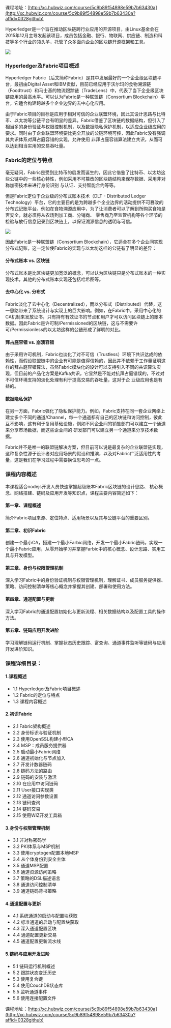 课程地址：[http://xc.hubwiz.com/course/5c9b89f54898e59b7b63430a](http://xc.hubwiz.com/course/5c9b89f54898e59b7b63430a?affid=0328github)


Hyperledger是一个旨在推动区块链跨行业应用的开源项目，由Linux基金会在2015年12月主导发起该项目，成员包括金融、银行、物联网、供应链、制造和科技等多个行业的领头羊，托管了众多面向企业的区块链开源框架和工具。

![](http://blog.hubwiz.com/2019/03/23/fabric-blockchain/hyperledger-2.png)

### Hyperledger及Fabric项目概述

Hyperledger Fabric（后文简称Fabric）是其中发展最好的一个企业级区块链平台，最初由Digital Asset和IBM贡献，目前已经应用于沃尔玛的食物溯源链（Foodtrust）和马士基的物流跟踪链（TradeLens）中，代表了当下企业级区块链应用的最高水平。可以认为Fabric是一种联盟链（Consortium Blockchain）平台，它适合构建跨越多个企业边界的去中心化应用。

由于Fabric项目的目标是应用于相对可信的企业联盟环境，因此其设计思路与比特币、以太坊等公链平台有明显的差异。Fabric借鉴了区块链的数据结构，但引入了相当多的身份验证与权限控制机制，以及数据隐私保护机制，以适应企业级应用的要求。同时由于企业联盟环境要比完全开放的公链环境可控，因此Fabric没有强调其共识体系对拜占庭容错的实现，允许使用 非拜占庭容错算法建立共识，从而可以达到相当实用的交易吞吐量。

### Fabric的定位与特点

毫无疑问，Fabric是受到比特币的启发而诞生的，因此它借鉴了比特币、以太坊这些公链中的一些核心特性，例如采用不可篡改的区块链结构来保存数据、采用非对称加密技术来进行身份识别 与认证、支持智能合约等等。

但是Fabric定位于企业级的分布式账本技术（DLT - Distributed Ledger Technology）平台，它的主要目的是为跨越多个企业边界的活动提供不可篡改的分布式记账平台。例如在食物溯源应用中，为了让消费者可以了解到所购买食物是否安全，就必须将从农场到加工商、分销商、 零售商乃至监管机构等各个环节的检验与放行信息记录到区块链上，以保证溯源信息的透明与可信。

![](http://blog.hubwiz.com/2019/03/23/fabric-blockchain/foodtrack-2.png)

因此Fabric是一种联盟链（Consortium Blockchain），它适合在多个企业间实现分布式记账，这一定位使Fabric的实现与以太坊这样的公链有了明显的差异：

#### 分布式账本 vs. 区块链

分布式账本是比区块链更加宽泛的概念，可以认为区块链只是分布式账本的一种实现技术，其他的分布式账本实现还包括哈希图等。

#### 去中心化 vs. 分布式

Fabric淡化了去中心化（Decentralized），而以分布式（Distributed）代替，这一思路带来了系统设计与实现上的巨大影响。例如，在Fabric中，采用中心化的CA机制来发放证书，只有持有有效证书的节点和用户才可以访问区块链上的账本数据。因此Fabric是许可制/Permissioned的区块链，这与不需要许可/Permissionless的以太坊这样的公链形成了鲜明的对比。

#### 拜占庭容错 vs. 崩溃容错

由于采用许可机制，Fabric也淡化了对不可信（Trustless）环境下共识达成的依赖性，而假设联盟链中的企业有可能是值得信赖的，因此并不依赖于工作量证明这样的拜占庭容错算法，虽然Fabric模块化的设计可以支持引入不同的共识算法实现，但目前的产品化方案是Kafka共识，它显然是不能对抗拜占庭错误的，不过对不可信环境支持的淡化处理有利于提高交易的吞吐量，这对于企 业级应用也是有益的。

#### 数据隐私保护

在另一方面，Fabric强化了隐私保护能力。例如，Fabric支持在同一套企业网络上建立多个不同的通道/Channel，每一个通道都有自己的区块链和访问控制，彼此互不影响，这有利于复用基础设施，例如不同企业间的销售部门可以建立一个通道来分享市场数据，而这些企业间的 研发部门可以建立另一个通道来分享技术数据。

Fabric并不是唯一的联盟链解决方案，但目前可以说是最复杂的企业联盟链实现，这种复杂性源于设计者对应用场景的假设和推演，以及对Fabric广泛适用性的考量，这是我们在学习过程中需要换位思考的一点。

### 课程内容概述

本课程适合nodejs开发人员快速掌握超级账本Fabric区块链的设计思路、 核心概念、网络搭建、链码及应用开发等知识点，课程主要内容简述如下：

#### 第一章、课程概述

简介Fabric项目来源、定位特点、适用场景以及其与公链平台的重要区别。

#### 第二章、初识Fabric

创建一个最小CA，搭建一个最小Farbic网络，开发一个最小Fabric链码，实现一个最小Fabric应用，从零开始学习并掌握Farbic中的核心概念、设计思路、实用工具与开发模型。

#### 第三章、身份与权限管理机制

深入学习Fabric中的身份验证机制与权限管理机制，理解证书、成员服务提供器、 策略、访问控制清单等核心概念并掌握其创建、部署和使用方法。

#### 第四章、通道配置与更新

深入学习Fabric的通道配置初始化与更新流程、相关数据结构以及配置工具的操作方法。

#### 第五章、链码应用开发进阶

学习理解链码运行机制、掌握状态历史跟踪、富查询、通道事件监听等链码与应用 开发进阶知识。


### 课程详细目录：

#### 1.课程概述
- 1.1 Hyperledger及Fabric项目概述
- 1.2 Fabric的定位与特点
- 1.3 课程内容概述
#### 2.初识Fabric
- 2.1 Fabric架构概述
- 2.2 身份标识与验证机制
- 2.3 使用OpenSSL构建小型CA
- 2.4 MSP：成员服务提供器
- 2.5 启动最小Fabric网络
- 2.6 通道初始化与节点加入
- 2.7 开发计数器链码
- 2.8 链码方法的路由
- 2.9 链码的安装与激活
- 2.10 在应用中访问链码
- 2.11 User接口实现类
- 2.12 通道访问参数设置
- 2.13 链码查询
- 2.14 链码交易
- 2.15 使用WIZ开发工具箱
#### 3.身份与权限管理机制
- 3.1 非对称密码学
- 3.2 PKI体系与MSP机制
- 3.3 使用cryptogen配置本地MSP
- 3.4 从个体身份到安全主体
- 3.5 通道MSP配置
- 3.6 通道资源访问策略
- 3.7 策略的DSL描述语言
- 3.8 通道访问控制清单
- 3.9 通道链码背书策略
#### 4.通道配置与更新
- 4.1 系统通道的启动与配置块获取
- 4.2 标准通道的启动与配置块获取
- 4.3 深入通道配置区块
- 4.4 通道配置更新交易
- 4.5 通道配置更新流水线
#### 5.链码与应用开发进阶
- 5.1 链码运行机制概述
- 5.2 跟踪状态变迁历史
- 5.3 使用复合键
- 5.4 使用CouchDB状态库
- 5.5 监听通道事件
- 5.6 使用连接配置文件

课程地址：[http://xc.hubwiz.com/course/5c9b89f54898e59b7b63430a](http://xc.hubwiz.com/course/5c9b89f54898e59b7b63430a?affid=0328github)
